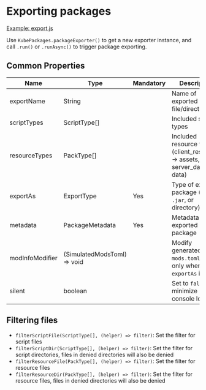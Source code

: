 # Exporting packages

[Example: export.js](example/export.js)

Use `KubePackages.packageExporter()` to get a new exporter instance, and call `.run()` or `.runAsync()` to trigger package exporting.

## Common Properties

| Name            | Type                        | Mandatory | Description                                                               |
|-----------------|-----------------------------|-----------|---------------------------------------------------------------------------|
| exportName      | String                      |           | Name of exported file/directory                                           |
| scriptTypes     | ScriptType[]                |           | Included script types                                                     |
| resourceTypes   | PackType[]                  |           | Included resource types (client_resources -> assets, server_data -> data) |
| exportAs        | ExportType                  | Yes       | Type of exported package (`.zip`, `.jar`, or directory)                   |
| metadata        | PackageMetadata             | Yes       | Metadata of exported package                                              |
| modInfoModifier | (SimulatedModsToml) => void |           | Modify generated `mods.toml`, useful only when `exportAs` is `mod`        |
| silent          | boolean                     |           | Set to `false` to minimize console logs                                   |

## Filtering files

- `filterScriptFile(ScriptType[], (helper) => filter)`: Set the filter for script files
- `filterScriptDir(ScriptType[], (helper) => filter)`: Set the filter for script directories, files in denied directories will also be denied
- `filterResourceFile(PackType[], (helper) => filter)`: Set the filter for resource files
- `filterResourceDir(PackType[], (helper) => filter)`: Set the filter for resource files, files in denied directories will also be denied
